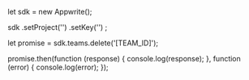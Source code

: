 let sdk = new Appwrite();

sdk
    .setProject('')
    .setKey('')
;

let promise = sdk.teams.delete('[TEAM_ID]');

promise.then(function (response) {
    console.log(response);
}, function (error) {
    console.log(error);
});